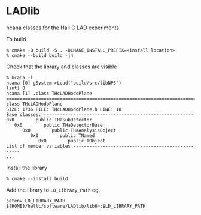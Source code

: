 # LADlib
hcana classes for the Hall C LAD experiments 

To build

    % cmake -B build -S . -DCMAKE_INSTALL_PREFIX=<install location>
    % cmake --build build -j4

Check that the library and classes are visible

    % hcana -l
    hcana [0] gSystem->Load("build/src/libNPS")
    (int) 0
    hcana [1] .class THcLADHodoPlane
    ===========================================================================
    class THcLADHodoPlane
    SIZE: 1736 FILE: THcLADHodoPlane.h LINE: 18
    Base classes: --------------------------------------------------------
    0x0        public THaSubDetector
       0x0        public THaDetectorBase
          0x0        public THaAnalysisObject
             0x0        public TNamed
                0x0        public TObject
    List of member variables --------------------------------------------------
    ...
Install the library

    % cmake --install build

Add the library to `LD_Library_Path`
eg.

    setenv LD_LIBRARY_PATH ${HOME}/hallc/software/LADlib/lib64:$LD_LIBRARY_PATH
